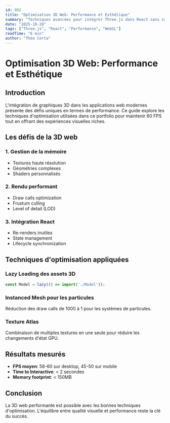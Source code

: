 ```yaml
---
id: 002
title: "Optimisation 3D Web: Performance et Esthétique"
summary: "Techniques avancées pour intégrer Three.js dans React sans sacrifier les performances"
date: "2025-10-28"
tags: ["Three.js", "React", "Performance", "WebGL"]
readTime: "6 min"
author: "Théo Certa"
---
```


# Optimisation 3D Web: Performance et Esthétique

## Introduction

L'intégration de graphiques 3D dans les applications web modernes présente des défis uniques en termes de performance. Ce guide explore les techniques d'optimisation utilisées dans ce portfolio pour maintenir 60 FPS tout en offrant des expériences visuelles riches.

## Les défis de la 3D web

### 1. Gestion de la mémoire
- Textures haute résolution
- Géométries complexes
- Shaders personnalisés

### 2. Rendu performant
- Draw calls optimization
- Frustum culling
- Level of detail (LOD)

### 3. Intégration React
- Re-renders inutiles
- State management
- Lifecycle synchronization

## Techniques d'optimisation appliquées

### Lazy Loading des assets 3D
```javascript
const Model = lazy(() => import('./Model'));
```

### Instanced Mesh pour les particules
Réduction des draw calls de 1000 à 1 pour les systèmes de particules.

### Texture Atlas
Combinaison de multiples textures en une seule pour réduire les changements d'état GPU.

## Résultats mesurés

- **FPS moyen**: 58-60 sur desktop, 45-50 sur mobile
- **Time to Interactive**: < 2 secondes
- **Memory footprint**: < 150MB

## Conclusion

La 3D web performante est possible avec les bonnes techniques d'optimisation. L'équilibre entre qualité visuelle et performance reste la clé du succès.